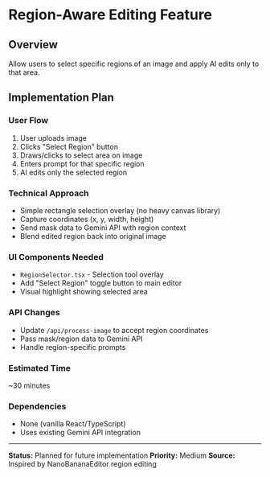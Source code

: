# Region-Aware Editing Feature

## Overview
Allow users to select specific regions of an image and apply AI edits only to that area.

## Implementation Plan

### User Flow
1. User uploads image
2. Clicks "Select Region" button
3. Draws/clicks to select area on image
4. Enters prompt for that specific region
5. AI edits only the selected region

### Technical Approach
- Simple rectangle selection overlay (no heavy canvas library)
- Capture coordinates (x, y, width, height)
- Send mask data to Gemini API with region context
- Blend edited region back into original image

### UI Components Needed
- `RegionSelector.tsx` - Selection tool overlay
- Add "Select Region" toggle button to main editor
- Visual highlight showing selected area

### API Changes
- Update `/api/process-image` to accept region coordinates
- Pass mask/region data to Gemini API
- Handle region-specific prompts

### Estimated Time
~30 minutes

### Dependencies
- None (vanilla React/TypeScript)
- Uses existing Gemini API integration

---

**Status:** Planned for future implementation
**Priority:** Medium
**Source:** Inspired by NanoBananaEditor region editing

